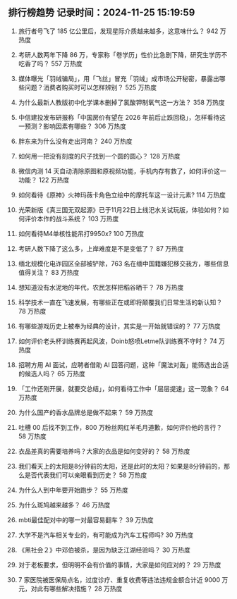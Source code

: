 
## 排行榜趋势 记录时间：2024-11-25 15:19:59
  
  1. 旅行者号飞了 185 亿公里后，发现星际介质越来越多，这意味什么？ 942 万热度
    
  2. 考研人数两年下降 86 万，专家称「卷学历」性价比急剧下降，研究生学历不吃香了吗？ 557 万热度
    
  3. 媒体曝光「羽绒骗局」，用「飞丝」冒充「羽绒」成市场公开秘密，暴露出哪些问题？消费者购买时可以怎样辨别？ 525 万热度
    
  4. 为什么最新人教版初中化学课本删掉了氯酸钾制氧气这一方法？ 358 万热度
    
  5. 中信建投发布研报称「中国房价有望在 2026 年前后止跌回稳」，怎样看待这一预测？影响因素有哪些？ 306 万热度
    
  6. 胖东来为什么没有走出河南？ 240 万热度
    
  7. 如何用一把没有刻度的尺子找到一个圆的圆心？ 128 万热度
    
  8. 微信内测 14 天自动清除原图和原视频功能，手机内存有救了，如何评价这一功能？ 122 万热度
    
  9. 如何看待《原神》火神玛薇卡角色立绘中的摩托车这一设计元素? 114 万热度
    
  10. 光荣新版《真三国无双起源》已于11月22日上线汜水关试玩版，体验如何？如何评价本作的战斗系统？ 103 万热度
    
  11. 如何看待M4单核性能吊打9950x? 100 万热度
    
  12. 考研人数下降了这么多，上岸难度是不是变低了？ 87 万热度
    
  13. 缅北规模化电诈园区全部被铲除，763 名在缅中国籍嫌犯移交我方，哪些信息值得关注？ 83 万热度
    
  14. 想知道没有水泥地的年代，农民怎样把稻谷晒干？ 78 万热度
    
  15. 科学技术一直在飞速发展，有哪些正在或即将颠覆我们日常生活的新认知？ 78 万热度
    
  16. 有哪些游戏历史上被奉为经典的设计，其实是一开始就错误的？ 77 万热度
    
  17. 如何评价老头杯训练赛再起风波，Doinb怒喷Letme队训练赛不守时？ 74 万热度
    
  18. 招聘方用 AI 面试，应聘者借助 AI 回答问题，这种「魔法对轰」能筛选出合适的候选人吗？ 65 万热度
    
  19. 「工作还刚开展，就要交总结」，如何看待工作中「层层提速」这一现象？ 64 万热度
    
  20. 为什么国产的香水品牌总是做不起来？ 59 万热度
    
  21. 吐槽 00 后找不到工作，800 万粉丝网红羊毛月道歉，如何评价他的言行？ 58 万热度
    
  22. 衣品差真的需要培养吗？大家的衣品是如何变好的？ 58 万热度
    
  23. 我们看天上的太阳是8分钟前的太阳，还是此时的太阳？如果是8分钟前的，那么是否代表我们可以亲眼看到历史？ 58 万热度
    
  24. 为什么人到中年要开始跑步？ 55 万热度
    
  25. 为什么斑鸠越来越多？ 46 万热度
    
  26. mbti最佳配对中的哪一对最容易翻车？ 39 万热度
    
  27. 大学不是汽车相关专业的，有可能成为汽车工程师吗? 30 万热度
    
  28. 《黑社会２》中邓伯被杀，是因为缺乏江湖经验吗？ 30 万热度
    
  29. 对于老板要求，但明明不会有价值的事情，大家是如何应对的？ 29 万热度
    
  30. 7 家医院被医保局点名，过度诊疗、重复收费等违法违规金额合计近 9000 万元，对此有哪些解决措施？ 28 万热度
    